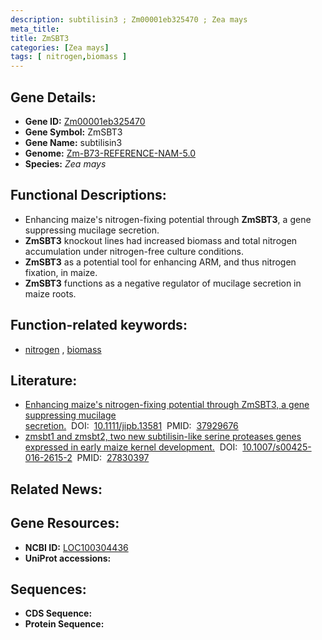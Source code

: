 ```yaml
---
description: subtilisin3 ; Zm00001eb325470 ; Zea mays
meta_title:
title: ZmSBT3
categories: [Zea mays]
tags: [ nitrogen,biomass ]
---
```


## Gene Details:
- **Gene ID:**	[Zm00001eb325470](https://www.maizegdb.org/gene_center/gene/Zm00001eb325470)
- **Gene Symbol:** ZmSBT3
- **Gene Name:** subtilisin3
- **Genome:** [Zm-B73-REFERENCE-NAM-5.0](https://www.maizegdb.org/genome/assembly/Zm-B73-REFERENCE-NAM-5.0)
- **Species:** *Zea mays*

## Functional Descriptions:
   - Enhancing maize's nitrogen-fixing potential through **ZmSBT3**, a gene suppressing mucilage secretion.
   - **ZmSBT3** knockout lines had increased biomass and total nitrogen accumulation under nitrogen-free culture conditions.
   - **ZmSBT3** as a potential tool for enhancing ARM, and thus nitrogen fixation, in maize.
   - **ZmSBT3** functions as a negative regulator of mucilage secretion in maize roots.

## Function-related keywords:
- [nitrogen](/tags/nitrogen/)&nbsp;,&nbsp;[biomass](/tags/biomass/)

## Literature:
   - [Enhancing maize&#x27;s nitrogen-fixing potential through ZmSBT3, a gene suppressing mucilage secretion.]( https://onlinelibrary.wiley.com/doi/10.1111/jipb.13581)&nbsp;&nbsp;DOI:&nbsp;&nbsp;[10.1111/jipb.13581](https://onlinelibrary.wiley.com/doi/10.1111/jipb.13581)&nbsp;&nbsp;PMID:&nbsp;&nbsp;[37929676](https://pubmed.ncbi.nlm.nih.gov/37929676/)
   - [zmsbt1 and zmsbt2, two new subtilisin-like serine proteases genes expressed in early maize kernel development.]( https://link.springer.com/article/10.1007/s00425-016-2615-2)&nbsp;&nbsp;DOI:&nbsp;&nbsp;[10.1007/s00425-016-2615-2](https://link.springer.com/article/10.1007/s00425-016-2615-2)&nbsp;&nbsp;PMID:&nbsp;&nbsp;[27830397](https://pubmed.ncbi.nlm.nih.gov/27830397/)

## Related News:

## Gene Resources:
- **NCBI ID:** [LOC100304436](https://www.ncbi.nlm.nih.gov/gene/?term=LOC100304436)
- **UniProt accessions:** [](https://www.uniprot.org/uniprotkb//entry)



## Sequences:
- **CDS Sequence:**
- **Protein Sequence:**
